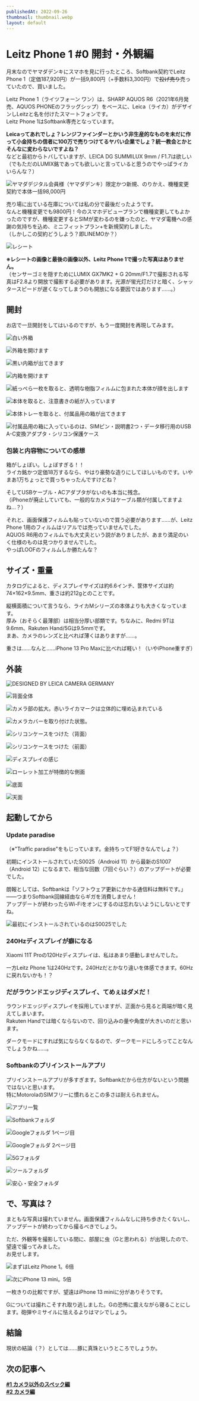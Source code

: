 ```yaml
---
publishedAt: 2022-09-26
thumbnail: thumbnail.webp
layout: default
---
```


# Leitz Phone 1 #0 開封・外観編
月末なのでヤマダデンキにスマホを見に行ったところ、Softbank契約でLeitz Phone 1（定価187,920円）が一括9,800円（+手数料3,300円）で~~投げ売り~~売っていたので、買いました。

Leitz Phone 1（ライツフォーン ワン）は、SHARP AQUOS R6（2021年6月発売、AQUOS PHONEのフラッグシップ）をベースに、Leica（ライカ）がデザインしLeitzと名を付けたスマートフォンです。  
Leitz Phone 1はSoftbank専売となっています。

**Leicaってあれでしょ？レンジファインダーとかいう非生産的なものを未だに作って小金持ちの信者に100万で売りつけてるヤバい企業でしょ？統一教会とかとそんなに変わらないですよね？**  
などと最初からトバしていますが、LEICA DG SUMMILUX 9mm / F1.7は欲しい（でもただのLUMIX銘であっても欲しいと言っていると思うのでやっぱライカいらんな？）

![](9800-1.webp "ヤマダデジタル会員様（ヤマダデンキ）限定かつ新規、のりかえ、機種変更契約で本体一括98,000円")

売り場に出ている在庫については私の分で最後だったようです。  
なんと機種変更でも9800円！今のスマホデビュープランで機種変更してもよかったのですが、機種変更するとSIMが変わるのを嫌ったのと、ヤマダ電機への感謝の気持ちを込め、ミニフィットプラン+を新規契約しました。  
（しかしこの契約どうしよう？即LINEMOか？）

![](9800-2.webp "レシート")

**※レシートの画像と最後の画像以外、Leitz Phone 1で撮った写真はありません。**  
（センサーゴミを隠すためにLUMIX GX7MK2 + G 20mm/F1.7で撮影される写真はF2.8より開放で撮影する必要があります。光源が蛍光灯だけと暗く、シャッタースピードが遅くなってしまうのも開放になる要因ではあります……。）

## 開封
お店で一旦開封をしてはいるのですが、もう一度開封を再現してみます。

![](open-1.webp "白い外箱")

![](open-2.webp "外箱を開けます")

![](open-3.webp "黒い内箱が出てきます")

![](open-4.webp "内箱を開けます")

![](open-5.webp "紙っぺら一枚を取ると、透明な樹脂フィルムに包まれた本体が顔を出します")

![](open-6.webp "本体を取ると、注意書きの紙が入っています")

![](open-7.webp "本体トレーを取ると、付属品用の箱が出てきます")

![](open-8.webp "付属品用の箱に入っているのは、SIMピン・説明書2つ・データ移行用のUSB A-C変換アダプタ・シリコン保護ケース")

### 包装と内容物についての感想
箱がしょぼい。しょぼすぎる！！  
ライカ銘かつ定価18万するなら、やはり豪勢な造りにしてほしいものです。いやまあ1万ちょっとで買っちゃったんですけどね？

そしてUSBケーブル・ACアダプタがないのも本当に残念。  
（iPhoneが廃止していても、一般的なカメラはケーブル類が付属してますよね…？）

それと、画面保護フィルムも貼っていないので買う必要があります……が、Leitz Phone 1用のフィルムはリアルでは売っていませんでした。  
AQUOS R6用のフィルムでも大丈夫という説がありましたが、あまり満足のいく仕様のものは見つかりませんでした。  
やっぱLOOFのフィルムしか勝たんな？

## サイズ・重量
カタログによると、ディスプレイサイズは約6.6インチ、筐体サイズは約74×162×9.5mm、重さは約212gとのことです。

縦横面積について言うなら、ライカMシリーズの本体よりも大きくなっています。  
厚み（おそらく最薄部）は相当分厚い部類です。ちなみに、Redmi 9Tは9.6mm、Rakuten Hand/5Gは9.5mmです。  
まあ、カメラのレンズと比べれば薄くはありますが……。

重さは……なんと……iPhone 13 Pro Maxに比べれば軽い！（いやiPhone重すぎ）

## 外装

![](out-leica.webp "DESIGNED BY LEICA CAMERA GERMANY")

![](out-1.webp "背面全体")

![](out-2.webp "カメラ部の拡大。赤いライカマークは立体的に埋め込まれている")

![](thumbnail.webp "カメラカバーを取り付けた状態。")

![](out-3.webp "シリコンケースをつけた（背面）")

![](out-4.webp "シリコンケースをつけた（前面）")

![](display.webp "ディスプレイの感じ")

![](out-side.webp "ローレット加工が特徴的な側面")

![](out-bottom.webp "底面")

![](out-top.webp "天面")

## 起動してから
### Update paradise

（※"Traffic paradise"をもじっています。金持ちってF1好きなんでしょ？）

初期にインストールされていたS0025（Android 11）から最新のS1007（Android 12）になるまで、相当な回数（7回ぐらい？）のアップデートが必要でした。

朗報としては、Softbankは「ソフトウェア更新にかかる通信料は無料です。」――つまりSoftbank回線経由ならギガを消費しません！  
アップデートが終わったらWi-Fiをオンにするのは忘れないようにしないとですね。

![](s0025.webp "最初にインストールされているのはS0025でした")

### 240Hzディスプレイが癖になる
Xiaomi 11T Proの120Hzディスプレイは、私はあまり感動しませんでした。

一方Leitz Phone 1は240Hzです。240Hzだとかなり違いを体感できます。60Hzに戻れないかも！？

### だがラウンドエッジディスプレイ、てめぇはダメだ！
ラウンドエッジディスプレイを採用していますが、正面から見ると両端が暗く見えてしまいます。  
Rakuten Handでは暗くならないので、回り込みの量や角度が大きいのだと思います。

ダークモードにすれば気にならなくなるので、ダークモードにしろってことなんでしょうかね……。

### Softbankのプリインストールアプリ
プリインストールアプリが多すぎます。Softbankだから仕方がないという問題ではないと思います。  
特にMotorolaのSIMフリーに慣れるとこの多さは耐えられません。

![](apps-1.webp "アプリ一覧")

![](apps-2.webp "Softbankフォルダ")

![](apps-3.webp "Googleフォルダ 1ページ目")

![](apps-4.webp "Googleフォルダ 2ページ目")

![](apps-5.webp "5Gフォルダ")

![](apps-6.webp "ツールフォルダ")

![](apps-7.webp "安心・安全フォルダ")

## で、写真は？
まともな写真は撮れていません。画面保護フィルムなしに持ち歩きたくないし、アップデートが終わってから撮るべきでしょう。

ただ、外観等を撮影している間に、部屋に虫（Gと思われる）が出現したので、望遠で撮ってみました。  
お見せします。

![](leitz-g.webp "まずはLeitz Phone 1。6倍")

![](iphone-g.webp "次にiPhone 13 mini。5倍")

一枚きりの比較ですが、望遠はiPhone 13 miniに分がありそうです。

Gについては撮れこそすれ取り逃しました。Gの恐怖に震えながら寝ることにします。砲弾やミサイルに怯えるよりはマシでしょう。

## 結論
現状の結論（？）としては……豚に真珠というところでしょうか。

## 次の記事へ
[**#1 カメラ以外のスペック編**](../09-29%20Leitz%20Phone%201%201/)  
[**#2 カメラ編**](../10-04%20Leitz%20Phone%201%202/)
